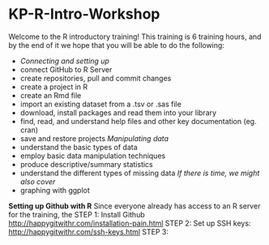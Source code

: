 # KP-R-Intro-Workshop

Welcome to the R introductory training! This training is 6 training hours, and by the end of it we hope that you will be able to do the following: &nbsp;
- *Connecting and setting up*
- connect GitHub to R Server 
- create repositories, pull and commit changes 
- create a project in R
- create an Rmd file
- import an existing dataset from a .tsv or .sas file
- download, install packages and read them into your library
- find, read, and understand help files and other key documentation (eg. cran)
- save and restore projects
*Manipulating data*
- understand the basic types of data
- employ basic data manipulation techniques
- produce descriptive/summary statistics
- understand the different types of missing data 
*If there is time, we might also cover*
- graphing with ggplot





**Setting up Github with R**
Since everyone already has access to an R server for the training, the 
STEP 1: Install Github http://happygitwithr.com/installation-pain.html
STEP 2: Set up SSH keys: http://happygitwithr.com/ssh-keys.html
STEP 3: 
